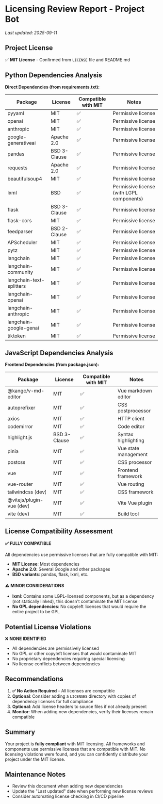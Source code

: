 # Licensing Review Report - Project Bot

*Last updated: 2025-09-11*

## Project License
✅ **MIT License** - Confirmed from `LICENSE` file and README.md

## Python Dependencies Analysis

**Direct Dependencies (from requirements.txt):**

| Package | License | Compatible with MIT | Notes |
|---------|---------|-------------------|-------|
| pyyaml | MIT | ✅ | Permissive license |
| openai | MIT | ✅ | Permissive license |
| anthropic | MIT | ✅ | Permissive license |
| google-generativeai | Apache 2.0 | ✅ | Permissive license |
| pandas | BSD 3-Clause | ✅ | Permissive license |
| requests | Apache 2.0 | ✅ | Permissive license |
| beautifulsoup4 | MIT | ✅ | Permissive license |
| lxml | BSD | ✅ | Permissive license (with LGPL components) |
| flask | BSD 3-Clause | ✅ | Permissive license |
| flask-cors | MIT | ✅ | Permissive license |
| feedparser | BSD 2-Clause | ✅ | Permissive license |
| APScheduler | MIT | ✅ | Permissive license |
| pytz | MIT | ✅ | Permissive license |
| langchain | MIT | ✅ | Permissive license |
| langchain-community | MIT | ✅ | Permissive license |
| langchain-text-splitters | MIT | ✅ | Permissive license |
| langchain-openai | MIT | ✅ | Permissive license |
| langchain-anthropic | MIT | ✅ | Permissive license |
| langchain-google-genai | MIT | ✅ | Permissive license |
| tiktoken | MIT | ✅ | Permissive license |

## JavaScript Dependencies Analysis

**Frontend Dependencies (from package.json):**

| Package | License | Compatible with MIT | Notes |
|---------|---------|-------------------|-------|
| @kangc/v-md-editor | MIT | ✅ | Vue markdown editor |
| autoprefixer | MIT | ✅ | CSS postprocessor |
| axios | MIT | ✅ | HTTP client |
| codemirror | MIT | ✅ | Code editor |
| highlight.js | BSD 3-Clause | ✅ | Syntax highlighting |
| pinia | MIT | ✅ | Vue state management |
| postcss | MIT | ✅ | CSS processor |
| vue | MIT | ✅ | Frontend framework |
| vue-router | MIT | ✅ | Vue routing |
| tailwindcss (dev) | MIT | ✅ | CSS framework |
| @vitejs/plugin-vue (dev) | MIT | ✅ | Vite Vue plugin |
| vite (dev) | MIT | ✅ | Build tool |

## License Compatibility Assessment

#### ✅ **FULLY COMPATIBLE**
All dependencies use permissive licenses that are fully compatible with MIT:
- **MIT License**: Most dependencies
- **Apache 2.0**: Several Google and other packages
- **BSD variants**: pandas, flask, lxml, etc.

#### ⚠️ **MINOR CONSIDERATIONS**
- **lxml**: Contains some LGPL-licensed components, but as a dependency (not statically linked), this doesn't contaminate the MIT license
- **No GPL dependencies**: No copyleft licenses that would require the entire project to be GPL

## Potential License Violations
❌ **NONE IDENTIFIED**

- All dependencies are permissively licensed
- No GPL or other copyleft licenses that would contaminate MIT
- No proprietary dependencies requiring special licensing
- No license conflicts between dependencies

## Recommendations

1. **✅ No Action Required** - All licenses are compatible
2. **Optional**: Consider adding a `LICENSES` directory with copies of dependency licenses for full compliance
3. **Optional**: Add license headers to source files if not already present
4. **Monitor**: When adding new dependencies, verify their licenses remain compatible

## Summary
Your project is **fully compliant** with MIT licensing. All frameworks and components use permissive licenses that are compatible with MIT. No licensing violations were found, and you can confidently distribute your project under the MIT license.

## Maintenance Notes
- Review this document when adding new dependencies
- Update the "Last updated" date when performing new license reviews
- Consider automating license checking in CI/CD pipeline